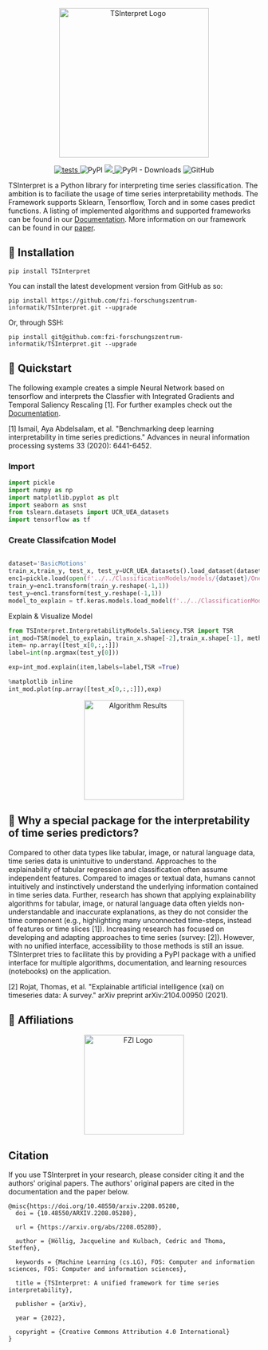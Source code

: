 <p align="center">
    <img src="./docs/img/logo.png" alt="TSInterpret Logo" height="300"/>
</p>
<p align="center">
  <a href="https://github.com/fzi-forschungszentrum-informatik/TSInterpret/actions/workflows/unit-tests.yml">
    <img src="https://github.com/fzi-forschungszentrum-informatik/TSInterpret/actions/workflows/unit-tests.yml/badge.svg" alt="tests">
  </a>
    <img alt="PyPI" src="https://img.shields.io/pypi/v/tsinterpret">
    <a href="https://codecov.io/gh/fzi-forschungszentrum-informatik/TSInterpret" > 
        <img src="https://codecov.io/gh/fzi-forschungszentrum-informatik/TSInterpret/branch/main/graph/badge.svg?token=1IGZKTLZ4J"/> 
    </a>
    <img alt="PyPI - Downloads" src="https://img.shields.io/pypi/dw/tsinterpret">
    <img alt="GitHub" src="https://img.shields.io/github/license/fzi-forschungszentrum-informatik/TSInterpret">
</p>

TSInterpret is a Python library for interpreting time series classification.
The ambition is to faciliate the usage of time series interpretability methods. The Framework supports Sklearn, Tensorflow, Torch and in some cases predict functions. A listing of implemented algorithms and supported frameworks can be found in our <a href="https://fzi-forschungszentrum-informatik.github.io/TSInterpret/">Documentation</a>. More information on our framework can be found in our <a href="https://arxiv.org/abs/2208.05280"> paper<a>.

## 💈 Installation
```shell
pip install TSInterpret
```
You can install the latest development version from GitHub as so:
```shell
pip install https://github.com/fzi-forschungszentrum-informatik/TSInterpret.git --upgrade
```

Or, through SSH:
```shell
pip install git@github.com:fzi-forschungszentrum-informatik/TSInterpret.git --upgrade
```


## 🍫 Quickstart
The following example creates a simple Neural Network based on tensorflow and interprets the Classfier with Integrated Gradients and Temporal Saliency Rescaling [1].
For further examples check out the <a href="https://fzi-forschungszentrum-informatik.github.io/TSInterpret/">Documentation</a>.

[1] Ismail, Aya Abdelsalam, et al. "Benchmarking deep learning interpretability in time series predictions." Advances in neural information processing systems 33 (2020): 6441-6452.

### Import
```python
import pickle
import numpy as np 
import matplotlib.pyplot as plt
import seaborn as snst
from tslearn.datasets import UCR_UEA_datasets
import tensorflow as tf 

```
### Create Classifcation Model
```python

dataset='BasicMotions'
train_x,train_y, test_x, test_y=UCR_UEA_datasets().load_dataset(dataset)
enc1=pickle.load(open(f'../../ClassificationModels/models/{dataset}/OneHotEncoder.pkl','rb'))
train_y=enc1.transform(train_y.reshape(-1,1))
test_y=enc1.transform(test_y.reshape(-1,1))
model_to_explain = tf.keras.models.load_model(f'../../ClassificationModels/models/{dataset}/cnn/{dataset}best_model.hdf5')
```
Explain & Visualize Model
```python
from TSInterpret.InterpretabilityModels.Saliency.TSR import TSR
int_mod=TSR(model_to_explain, train_x.shape[-2],train_x.shape[-1], method='IG',mode='time')
item= np.array([test_x[0,:,:]])
label=int(np.argmax(test_y[0]))

exp=int_mod.explain(item,labels=label,TSR =True)

%matplotlib inline  
int_mod.plot(np.array([test_x[0,:,:]]),exp)

```
<p align="center">
    <img src="./docs/img/ReadMe.png" alt="Algorithm Results" height="200"/>
</p>

## :monocle_face: Why a special package for the interpretability of time series predictors? 

Compared to other data types like tabular, image, or natural language data, time series data is unintuitive to understand. Approaches to the explainability of tabular regression and classification often assume independent features.  Compared to images or textual data, humans cannot intuitively and instinctively understand the underlying information contained in time series data. Further, research has shown that applying explainability algorithms for tabular, image, or natural language data often yields non-understandable  and inaccurate explanations, as they do not consider the time component (e.g., highlighting many unconnected time-steps, instead of features or time slices [1]). 
Increasing research has focused on developing and adapting approaches to time series (survey: [2]). However, with no unified interface, accessibility to those methods is still an issue. TSInterpret tries to facilitate this by providing a PyPI package with a unified interface for multiple algorithms, documentation, and learning resources (notebooks) on the application.

[2] Rojat, Thomas, et al. "Explainable artificial intelligence (xai) on timeseries data: A survey." arXiv preprint arXiv:2104.00950 (2021).

## 🏫 Affiliations
<p align="center">
    <img src="https://upload.wikimedia.org/wikipedia/de/thumb/4/44/Fzi_logo.svg/1200px-Fzi_logo.svg.png?raw=true" alt="FZI Logo" height="200"/>
</p>

## Citation

If you use TSInterpret in your research, please consider citing it and the authors' original papers. The authors' original papers are cited in the documentation and the paper below.

```
@misc{https://doi.org/10.48550/arxiv.2208.05280,
  doi = {10.48550/ARXIV.2208.05280},
  
  url = {https://arxiv.org/abs/2208.05280},
  
  author = {Höllig, Jacqueline and Kulbach, Cedric and Thoma, Steffen},
  
  keywords = {Machine Learning (cs.LG), FOS: Computer and information sciences, FOS: Computer and information sciences},
  
  title = {TSInterpret: A unified framework for time series interpretability},
  
  publisher = {arXiv},
  
  year = {2022},
  
  copyright = {Creative Commons Attribution 4.0 International}
}
```
